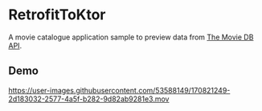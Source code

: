 # RetrofitToKtor

A movie catalogue application sample to preview data from [The Movie DB API](https://www.themoviedb.org/). 

## Demo

https://user-images.githubusercontent.com/53588149/170821249-2d183032-2577-4a5f-b282-9d82ab9281e3.mov
